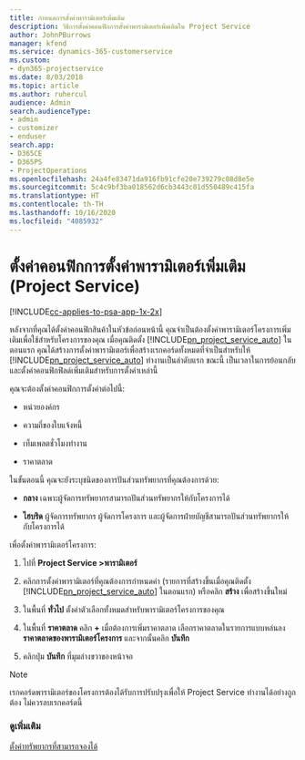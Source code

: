 ```yaml
---
title: กำหนดการตั้งค่าพารามิเตอร์เพิ่มเติม
description: วิธีการตั้งค่าคอนฟิกการตั้งค่าพารามิเตอร์เพิ่มเติมใน Project Service
author: JohnPBurrows
manager: kfend
ms.service: dynamics-365-customerservice
ms.custom:
- dyn365-projectservice
ms.date: 8/03/2018
ms.topic: article
ms.author: ruhercul
audience: Admin
search.audienceType:
- admin
- customizer
- enduser
search.app:
- D365CE
- D365PS
- ProjectOperations
ms.openlocfilehash: 24a4fe83471da916fb91cfe20e739279c08d8e5e
ms.sourcegitcommit: 5c4c9bf3ba018562d6cb3443c01d550489c415fa
ms.translationtype: HT
ms.contentlocale: th-TH
ms.lasthandoff: 10/16/2020
ms.locfileid: "4085932"
---
```

# <a name="configure-additional-parameter-settings-project-service"></a>ตั้งค่าคอนฟิกการตั้งค่าพารามิเตอร์เพิ่มเติม (Project Service)

[!INCLUDE[cc-applies-to-psa-app-1x-2x](../includes/cc-applies-to-psa-app-1x-2x.md)]

หลังจากที่คุณได้ตั้งค่าคอนฟิกสินค้าในหัวข้อก่อนหน้านี้ คุณจำเป็นต้องตั้งค่าพารามิเตอร์โครงการเพิ่มเติมเพื่อใช้สำหรับโครงการของคุณ เมื่อคุณติดตั้ง [!INCLUDE[pn_project_service_auto](../includes/pn-project-service-auto.md)] ในตอนแรก คุณได้สร้างการตั้งค่าพารามิเตอร์เพื่อสร้างเรกคอร์ดทั้งหมดที่จำเป็นสำหรับให้ [!INCLUDE[pn_project_service_auto](../includes/pn-project-service-auto.md)] ทำงานเป็นลำดับแรก ขณะนี้ เป็นเวลาในการย้อนกลับ และตั้งค่าคอนฟิกฟิลด์เพิ่มเติมสำหรับการตั้งค่าเหล่านี้  
  
 คุณจะต้องตั้งค่าคอนฟิกการตั้งค่าต่อไปนี้:  
  
-   หน่วยองค์กร  
  
-   ความถี่ของใบแจ้งหนี้  
  
-   เท็มเพลตชั่วโมงทำงาน  
  
-   ราคาตลาด  
 
ในขั้นตอนนี้ คุณจะยังระบุชนิดของการปันส่วนทรัพยากรที่คุณต้องการด้วย:  
  
- **กลาง** เฉพาะผู้จัดการทรัพยากรสามารถปันส่วนทรัพยากรให้กับโครงการได้  
  
- **ไฮบริด** ผู้จัดการทรัพยากร ผู้จัดการโครงการ และผู้จัดการฝ่ายบัญชีสามารถปันส่วนทรัพยากรให้กับโครงการได้  
  
 
เพื่อตั้งค่าพารามิเตอร์โครงการ:  
  
1. ไปที่ **Project Service >พารามิเตอร์**  
  
2. คลิกการตั้งค่าพารามิเตอร์ที่คุณต้องการกำหนดค่า (รายการที่สร้างขึ้นเมื่อคุณติดตั้ง [!INCLUDE[pn_project_service_auto](../includes/pn-project-service-auto.md)] ในตอนแรก) หรือคลิก **สร้าง** เพื่อสร้างขึ้นใหม่  
  
3. ในพื้นที่ **ทั่วไป** ตั้งค่าตัวเลือกทั้งหมดสำหรับพารามิเตอร์โครงการของคุณ  
  
4. ในพื้นที่ **ราคาตลาด** คลิก **+** เมื่อต้องการเพิ่มราคาตลาด เลือกราคาตลาดในรายการแบบหล่นลง **ราคาตลาดของพารามิเตอร์โครงการ** และจากนั้นคลิก **บันทึก**  
  
5. คลิกปุ่ม **บันทึก** ที่มุมล่างขวาของหน้าจอ  

> [!NOTE]
> เรกคอร์ดพารามิเตอร์ของโครงการต้องได้รับการปรับปรุงเพื่อให้ Project Service ทำงานได้อย่างถูกต้อง ไม่ควรลบเรกคอร์ดนี้

### <a name="see-also"></a>ดูเพิ่มเติม  
 [ตั้งค่าทรัพยากรที่สามารถจองได้](../psa/set-up-resources.md)
